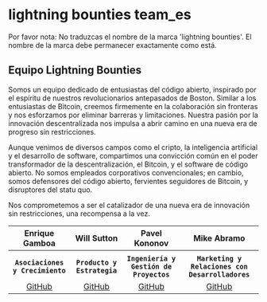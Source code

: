 # lightning bounties team\_es

Por favor nota: No traduzcas el nombre de la marca 'lightning bounties'. El nombre de la marca debe permanecer exactamente como está.

## Equipo Lightning Bounties

Somos un equipo dedicado de entusiastas del código abierto, inspirado por el espíritu de nuestros revolucionarios antepasados ​​de Boston. Similar a los entusiastas de Bitcoin, creemos firmemente en la colaboración sin fronteras y nos esforzamos por eliminar barreras y limitaciones. Nuestra pasión por la innovación descentralizada nos impulsa a abrir camino en una nueva era de progreso sin restricciones.

Aunque venimos de diversos campos como el cripto, la inteligencia artificial y el desarrollo de software, compartimos una convicción común en el poder transformador de la descentralización, el Bitcoin, y el software de código abierto. No somos empleados corporativos convencionales; en cambio, somos defensores del código abierto, fervientes seguidores de Bitcoin, y disruptores del statu quo.

Nos comprometemos a ser el catalizador de una nueva era de innovación sin restricciones, una recompensa a la vez.

<table data-full-width="true"><thead><tr><th align="center">Enrique Gamboa</th><th align="center">Will Sutton</th><th align="center">Pavel Kononov</th><th align="center">Mike Abramo</th></tr></thead><tbody><tr><td align="center"></td><td align="center"></td><td align="center"></td><td align="center"></td></tr><tr><td align="center"><strong><code>Asociaciones y Crecimiento</code></strong></td><td align="center"><strong><code>Producto y Estrategia</code></strong></td><td align="center"><strong><code>Ingeniería y Gestión de Proyectos</code></strong></td><td align="center"><strong><code>Marketing y Relaciones con Desarrolladores</code></strong></td></tr><tr><td align="center"><a href="https://github.com/jegamboafuentes">GitHub</a></td><td align="center"><a href="https://github.com/sutt">GitHub</a></td><td align="center"><a href="https://github.com/super-jaba">GitHub</a></td><td align="center"><a href="https://github.com/SonnyMonroe">GitHub</a></td></tr></tbody></table>
